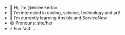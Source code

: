 - 👋 Hi, I’m @eliseelkerton
- 👀 I’m interested in coding, science, technology and art!
- 🌱 I’m currently learning Ansible and ServiceNow
- 😄 Pronouns: she/her
- ⚡ Fun fact: ...

<!---
eliseelkerton/eliseelkerton is a ✨ special ✨ repository because its `README.md` (this file) appears on your GitHub profile.
You can click the Preview link to take a look at your changes.
--->
